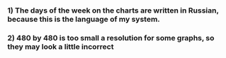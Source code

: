 ### 1) The days of the week on the charts are written in Russian, because this is the language of my system.
### 2) 480 by 480 is too small a resolution for some graphs, so they may look a little incorrect

